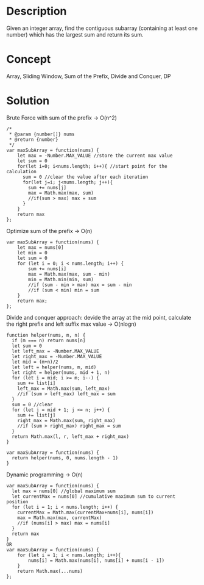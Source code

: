 # Description
Given an integer array, find the contiguous subarray (containing at least one number) which has the largest sum and return its sum.
# Concept
Array, Sliding Window, Sum of the Prefix, Divide and Conquer, DP
# Solution
Brute Force with sum of the prefix -> O(n^2)
```
/*
 * @param {number[]} nums
 * @return {number}
 */
var maxSubArray = function(nums) {
    let max = -Number.MAX_VALUE //store the current max value
    let sum = 0
    for(let i=0; i<nums.length; i++){ //start point for the calculation
      sum = 0 //clear the value after each iteration
      for(let j=i; j<nums.length; j++){
        sum += nums[j]
        max = Math.max(max, sum)
        //if(sum > max) max = sum
      }
    }
    return max
};
```
Optimize sum of the prefix -> O(n)
```
var maxSubArray = function(nums) {
    let max = nums[0]
    let min = 0
    let sum = 0
    for (let i = 0; i < nums.length; i++) {
        sum += nums[i]
        max = Math.max(max, sum - min)
        min = Math.min(min, sum)
        //if (sum - min > max) max = sum - min
        //if (sum < min) min = sum
    }
    return max;
};
```
Divide and conquer approach: devide the array at the mid point, calculate the right prefix and left suffix max value -> O(nlogn)
```
function helper(nums, m, n) {
  if (m === n) return nums[n]
  let sum = 0
  let left_max = -Number.MAX_VALUE
  let right_max = -Number.MAX_VALUE
  let mid = (m+n)/2
  let left = helper(nums, m, mid)
  let right = helper(nums, mid + 1, n)
  for (let i = mid; i >= m; i--) {
    sum += list[i]
    left_max = Math.max(sum, left_max)
    //if (sum > left_max) left_max = sum
  }
  sum = 0 //clear
  for (let j = mid + 1; j <= n; j++) {
    sum += list[j]
    right_max = Math.max(sum, right_max)
    //if (sum > right_max) right_max = sum
  }
  return Math.max(l, r, left_max + right_max)
}

var maxSubArray = function(nums) {
  return helper(nums, 0, nums.length - 1)
}
```
Dynamic programming -> O(n)
```
var maxSubArray = function(nums) {
  let max = nums[0] //global maximum sum
  let currentMax = nums[0] //cumulative maximum sum to current position
  for (let i = 1; i < nums.length; i++) {
    currentMax = Math.max(currentMax+nums[i], nums[i])
    max = Math.max(max, currentMax)
    //if (nums[i] > max) max = nums[i]
  }
  return max
}
OR
var maxSubArray = function(nums) {
    for (let i = 1; i < nums.length; i++){
        nums[i] = Math.max(nums[i], nums[i] + nums[i - 1])
    }
    return Math.max(...nums)
};
```
